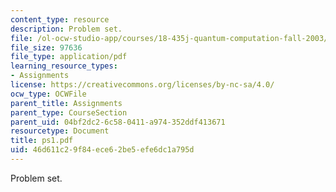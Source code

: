 ```yaml
---
content_type: resource
description: Problem set.
file: /ol-ocw-studio-app/courses/18-435j-quantum-computation-fall-2003/46d611c29f84ece62be5efe6dc1a795d_ps1.pdf
file_size: 97636
file_type: application/pdf
learning_resource_types:
- Assignments
license: https://creativecommons.org/licenses/by-nc-sa/4.0/
ocw_type: OCWFile
parent_title: Assignments
parent_type: CourseSection
parent_uid: 04bf2dc2-6c58-0411-a974-352ddf413671
resourcetype: Document
title: ps1.pdf
uid: 46d611c2-9f84-ece6-2be5-efe6dc1a795d
---
```

Problem set.